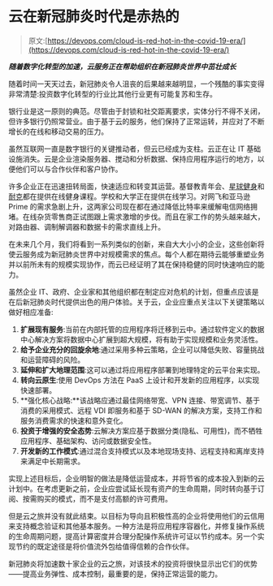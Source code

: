 # 云在新冠肺炎时代是赤热的

> 原文:[https://devops.com/cloud-is-red-hot-in-the-covid-19-era/](https://devops.com/cloud-is-red-hot-in-the-covid-19-era/)

***随着数字化转型的加速，云服务正在帮助组织在新冠肺炎世界中茁壮成长***

随着时间一天天过去，新冠肺炎令人沮丧的后果越来越明显，一个残酷的事实变得非常清楚:投资数字化转型的行业比其他行业更有可能复苏和生存。

银行业是这一原则的典范。尽管由于封锁和社交距离要求，实体分行不得不关闭，但许多银行仍照常营业。由于基于云的服务，他们保持了正常运转，并应对了不断增长的在线和移动交易的压力。

虽然互联网一直是数字银行的关键推动者，但云已经成为支柱。云正在让 IT 基础设施消失。云是企业渲染服务器、搅动和分析数据、保持应用程序运行的地方，以便他们可以与合作伙伴和客户协作。

许多企业正在迅速扭转局面，快速适应和转变其运营。基督教青年会、[星球健身](https://www.fox10phoenix.com/news/planet-fitness-among-companies-offering-at-home-workouts-during-covid-19-outbreak)和[耐克](https://www.mobilemarketer.com/news/nike-offers-workout-app-for-free-as-covid-19-keeps-people-indoors/574721/)都在提供在线健身课程。学校和大学正在提供在线学习。对网飞和亚马逊 Prime 的需求急剧上升，这两家公司现在都在通过降低比特率来缓解电信网络拥堵。在线杂货零售商正试图跟上需求激增的步伐。而且在家工作的势头越来越大，对路由器、调制解调器和数据卡的需求直线上升。

在未来几个月，我们将看到一系列类似的创新，来自大大小小的企业，这些创新将使云服务成为新冠肺炎世界中对规模需求的焦点。每个人都在期待云能够重塑业务并以前所未有的规模实现协作，而云已经证明了其在保持稳健的同时快速响应的能力。

虽然企业 IT、政府、企业家和其他组织都在制定应对危机的计划，但重点应该是在后新冠肺炎时代提供出色的用户体验。关于云，企业应重点关注以下关键策略以做好相应准备:

1.  **扩展现有服务**:当前在内部托管的应用程序将迁移到云中。通过软件定义的数据中心解决方案将数据中心扩展到超大规模，将有助于实现规模和业务灵活性。
2.  **给予企业充分的回旋余地**:通过采用多种云策略，企业可以降低失败、容量挑战和运营障碍的风险。
3.  **延伸和扩大地理范围**:这可以通过将应用程序部署到地理特定的云平台来实现。
4.  **转向云原生**:使用 DevOps 方法在 PaaS 上设计和开发新的应用程序，以实现快速部署。
5.  **强化核心战略:**该战略应通过最佳网络带宽、VPN 连接、带宽调节、基于消费的采用模式、远程 VDI 即服务和基于 SD-WAN 的解决方案，支持工作和服务消费需求的快速和意外变化。
6.  **投资于增强的安全态势**:云解决方案应基于数据分类(隐私、可用性)，而不牺牲应用程序、基础架构、访问或数据安全性。
7.  **开发新的工作模式**:通过混合支持模式以及本地现场支持、远程支持和离岸支持来满足中长期需求。

实现上述目标后，企业明智的做法是降低运营成本，并将节省的成本投入到新的云计划中。在考虑更新之前，企业应尝试延长现有资产的生命周期，同时转向基于订阅、按需购买的模式，而不是支付高额的许可费用。

但是云之旅并没有就此结束。以目标为导向且积极性高的企业将使用他们的云信用来支持概念验证和其他基本服务。一种方法是将应用程序容器化，并修复操作系统的生命周期问题，提高计算密度并合理分配操作系统许可证以节约成本。另一个实现节约的既定途径是将价值流外包给值得信赖的合作伙伴。

新冠肺炎将加速数十家企业的云之旅，对该技术的投资将很快显示出它们的优势——提高业务弹性、成本控制，最重要的是，保持正常运营的能力。